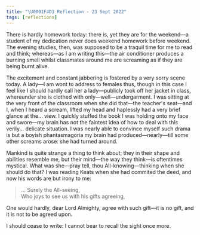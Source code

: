 ```yaml
---
title: "\U0001F4D3 Reflection - 23 Sept 2022"
tags: [reflections]
---
```


There is hardly homework today: there is, yet they are for the weekend—a student of my dedication never does weekend homework before weekend. The evening studies, then, was supposed to be a traquil time for me to read and think; whereas—as I am writing this—the air conditioner produces a burning smell whilst classmates around me are screaming as if they are being burnt alive.

The excitement and constant jabbering is fostered by a very sorry scene today. A lady—I am wont to address to females thus, though in this case I feel like I should hardly call her a lady—publicly took off her jacket in class, whereunder she is clothed with only—well—undergarment. I was sitting at the very front of the classroom when she did that—the teacher's seat—and I, when I heard a scream, lifted my head and haplessly had a very brief glance at the... view. I quickly stuffed the book I was holding onto my face and swore—my brain has not the faintest idea of how to deal with this verily... delicate situation. I was nearly able to convince myself such drama is but a boyish phantasmagoria my brain had produced—nearly—till some other screams arose: she had turned around.

Mankind is quite strange a thing to think about; they in their shape and abilities resemble me, but their mind—the way they think—is oftentimes mystical. What was she—pray tell, thou All-knowing—thinking when she should do that? I was reading Keats when she had commited the deed, and now his words are but irony to me:

> ... Surely the All-seeing, <br>
> Who joys to see us with his gifts agreeing,

One would hardly, dear Lord Almighty, agree with such gift—it is no gift, and it is not to be agreed upon.

I should cease to write: I cannot bear to recall the sight once more.
